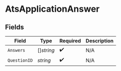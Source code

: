 # AtsApplicationAnswer


## Fields

| Field              | Type               | Required           | Description        |
| ------------------ | ------------------ | ------------------ | ------------------ |
| `Answers`          | []*string*         | :heavy_check_mark: | N/A                |
| `QuestionID`       | *string*           | :heavy_check_mark: | N/A                |